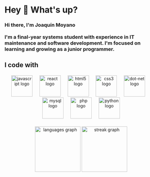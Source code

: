 <h1 align="left">Hey 👋 What's up?</h1>

###

<h3 align="left">Hi there, I'm Joaquín Moyano<br><br>I'm a final-year systems student with experience in IT maintenance and software development. I'm focused on learning and growing as a junior programmer.</h3>

###

<h2 align="left">I code with</h2>

###

<div align="center">
  <img src="https://cdn.jsdelivr.net/gh/devicons/devicon/icons/javascript/javascript-original.svg" height="70" alt="javascript logo"  />
  <img width="15" />
  <img src="https://cdn.jsdelivr.net/gh/devicons/devicon/icons/react/react-original.svg" height="70" alt="react logo"  />
  <img width="15" />
  <img src="https://cdn.simpleicons.org/html5/E34F26" height="70" alt="html5 logo"  />
  <img width="15" />
  <img src="https://cdn.simpleicons.org/css3/1572B6" height="70" alt="css3 logo"  />
  <img width="15" />
  <img src="https://cdn.simpleicons.org/dotnet/512BD4" height="70" alt="dot-net logo"  />
  <img width="15" />
  <img src="https://cdn.simpleicons.org/mysql/4479A1" height="70" alt="mysql logo"  />
  <img width="15" />
  <img src="https://cdn.simpleicons.org/php/777BB4" height="70" alt="php logo"  />
  <img width="15" />
  <img src="https://cdn.simpleicons.org/python/3776AB" height="70" alt="python logo"  />
</div>

###

<div align="center">
  <img src="https://github-readme-stats.vercel.app/api/top-langs?username=joamoyano&locale=en&hide_title=false&layout=compact&card_width=320&langs_count=5&theme=github_dark&hide_border=true&order=2" height="150" alt="languages graph"  />
  <img src="https://streak-stats.demolab.com?user=joamoyano&locale=en&mode=daily&theme=github_dark&hide_border=true&border_radius=5&order=3" height="150" alt="streak graph"  />

</div>

###
